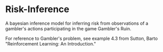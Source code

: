 # Risk-Inference
A bayesian inference model for inferring risk from observations of a gambler's actions participating in the game Gambler's Ruin. 

For reference to Gambler's problem, see example 4.3 from Sutton, Barto "Reinforcement Learning: An Introduction."
